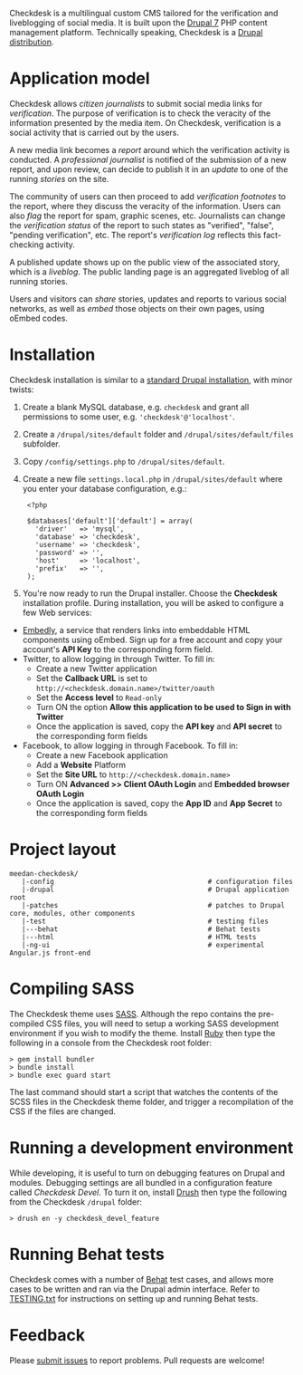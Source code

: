 Checkdesk is a multilingual custom CMS tailored for the verification and liveblogging of social media. It is built upon the [Drupal 7](http://drupal.org) PHP content management platform. Technically speaking, Checkdesk is a [Drupal distribution](https://drupal.org/documentation/build/distributions).

# Application model
Checkdesk allows *citizen journalists* to submit social media links for *verification*. The purpose of verification is to check the veracity of the information presented by the media item. On Checkdesk, verification is a social activity that is carried out by the users. 

A new media link becomes a *report* around which the verification activity is conducted. A *professional journalist* is notified of the submission of a new report, and upon review, can decide to publish it in an *update* to one of the running *stories* on the site. 

The community of users can then proceed to add *verification footnotes* to the report, where they discuss the veracity of the information. Users can also *flag* the report for spam, graphic scenes, etc. Journalists can change the *verification status* of the report to such states as "verified", "false", "pending verification", etc. The report's *verification log* reflects this fact-checking activity.

A published update shows up on the public view of the associated story, which is a *liveblog*. The public landing page is an aggregated liveblog of all running stories.

Users and visitors can *share* stories, updates and reports to various social networks, as well as *embed* those objects on their own pages, using oEmbed codes.

# Installation
Checkdesk installation is similar to a [standard Drupal installation](https://drupal.org/documentation/install), with minor twists:

1. Create a blank MySQL database, e.g. `checkdesk` and grant all permissions to some user, e.g. `'checkdesk'@'localhost'`.
2. Create a `/drupal/sites/default` folder and `/drupal/sites/default/files` subfolder.
3. Copy `/config/settings.php` to `/drupal/sites/default`.
4. Create a new file `settings.local.php` in `/drupal/sites/default` where you enter your database configuration, e.g.:

        <?php

        $databases['default']['default'] = array(
          'driver'   => 'mysql',
          'database' => 'checkdesk',
          'username' => 'checkdesk',
          'password' => '',
          'host'     => 'localhost',
          'prefix'   => '',
        );

5. You're now ready to run the Drupal installer. Choose the **Checkdesk** installation profile. During installation, you will be asked to configure a few Web services:

* [Embedly](http://embed.ly/), a service that renders links into embeddable HTML components using oEmbed. Sign up for a free account and copy your account's **API Key** to the corresponding form field.
* Twitter, to allow logging in through Twitter. To fill in:
  * Create a new Twitter application 
  * Set the **Callback URL** is set to `http://<checkdesk.domain.name>/twitter/oauth`
  * Set the **Access level** to `Read-only`
  * Turn ON the option **Allow this application to be used to Sign in with Twitter**
  * Once the application is saved, copy the **API key** and **API secret** to the corresponding form fields
* Facebook, to allow logging in through Facebook. To fill in:
  * Create a new Facebook application
  * Add a **Website** Platform
  * Set the **Site URL** to `http://<checkdesk.domain.name>`
  * Turn ON **Advanced >> Client OAuth Login** and **Embedded browser OAuth Login**
  * Once the application is saved, copy the **App ID** and **App Secret** to the corresponding form fields

# Project layout

    meedan-checkdesk/
       |-config                                      # configuration files
       |-drupal                                      # Drupal application root
       |-patches                                     # patches to Drupal core, modules, other components
       |-test                                        # testing files
       |---behat                                     # Behat tests
       |---html                                      # HTML tests
       |-ng-ui                                       # experimental Angular.js front-end

# Compiling SASS
The Checkdesk theme uses [SASS](http://sass-lang.com/). Although the repo contains the pre-compiled CSS files, you will need to setup a working SASS development environment if you wish to modify the theme. Install [Ruby](https://www.ruby-lang.org) then type the following in a console from the Checkdesk root folder:
    
    > gem install bundler
    > bundle install
    > bundle exec guard start 

The last command should start a script that watches the contents of the SCSS files in the Checkdesk theme folder, and trigger a recompilation of the CSS if the files are changed.

# Running a development environment
While developing, it is useful to turn on debugging features on Drupal and modules. Debugging settings are all bundled in a configuration feature called *Checkdesk Devel*. To turn it on, install [Drush](https://github.com/drush-ops/drush) then type the following from the Checkdesk `/drupal` folder:
    
    > drush en -y checkdesk_devel_feature

# Running Behat tests
Checkdesk comes with a number of [Behat](http://behat.org/) test cases, and allows more cases to be written and ran via the Drupal admin interface. Refer to [TESTING.txt](https://github.com/meedan/meedan-checkdesk/blob/master/TESTING.txt) for instructions on setting up and running Behat tests.

# Feedback
Please [submit issues](https://github.com/meedan/meedan-checkdesk/issues) to report problems. Pull requests are welcome!
